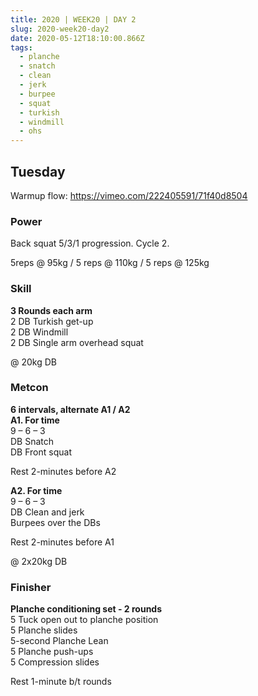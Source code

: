 ```yaml
---
title: 2020 | WEEK20 | DAY 2
slug: 2020-week20-day2
date: 2020-05-12T18:10:00.866Z
tags:
  - planche
  - snatch
  - clean
  - jerk
  - burpee
  - squat
  - turkish
  - windmill
  - ohs
---
```

## Tuesday

Warmup flow: <https://vimeo.com/222405591/71f40d8504>

### Power

Back squat 5/3/1 progression. Cycle 2.

5reps @ 95kg / 5 reps @ 110kg / 5 reps @ 125kg

### Skill

**3 Rounds each arm**\
2 DB Turkish get-up\
2 DB Windmill\
2 DB Single arm overhead squat

@ 20kg DB

### Metcon

**6 intervals, alternate A1 / A2\
A1. For time**\
9 – 6 – 3\
DB Snatch\
DB Front squat

Rest 2-minutes before A2

**A2. For time**\
9 – 6 – 3\
DB Clean and jerk\
Burpees over the DBs

Rest 2-minutes before A1

@ 2x20kg DB

### Finisher

<!--StartFragment-->

**Planche conditioning set - 2 rounds**\
5 Tuck open out to planche position\
5 Planche slides\
5-second Planche Lean\
5 Planche push-ups\
5 Compression slides

Rest 1-minute b/t rounds
